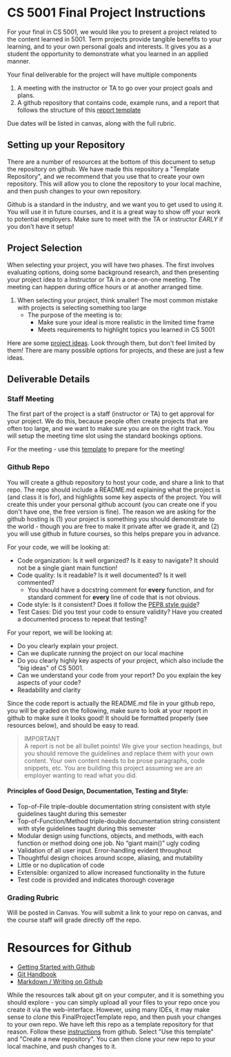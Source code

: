 # CS 5001 Final Project Instructions

For your final in CS 5001, we would like you to present a project related to the content learned in 5001. 
Term projects provide tangible benefits to your learning, and to your own personal goals and interests. 
It gives you as a student the opportunity to demonstrate what you learned in an applied manner. 

Your final deliverable for the project will have multiple components

1. A meeting with the instructor or TA to go over your project goals and plans.
2. A github repository that contains code, example runs, and a report that follows the structure of this [report template](../README.md)

Due dates will be listed in canvas, along with the full rubric. 

## Setting up your Repository

There are a number of resources at the bottom of this document to setup the repository on github. We have made this repository a "Template Repository", and we recommend that you use that to create your own repository. This will allow you to clone the repository to your local machine, and then push changes to your own repository.

Github is a standard in the industry, and we want you to get used to using it. You will use it in future courses, and it is a great way to show off your work to potential employers.  Make sure to meet with the TA or instructor *EARLY* if you don't have it setup!

## Project Selection

When selecting your project, you will have two phases. The first involves evaluating options, doing some background
research, and then presenting your project idea to a Instructor or TA in a one-on-one meeting. The 
meeting can happen during office hours or at another arranged time. 

1. When selecting your project, think smaller! The most common mistake with projects is selecting something too large
   * The purpose of the meeting is to:
     * Make sure your ideal is more realistic in the limited time frame
     * Meets requirements to highlight topics you learned in CS 5001
  

Here are some [project ideas](ProjectIdeas.md). Look through them, but don't feel limited by them! There are many possible options for projects, and these are just a few ideas. 

## Deliverable Details

### Staff Meeting
The first part of the project is a staff (instructor or TA) to get approval for your project. We do this, because people often create projects that are often too large, and we want to make sure you are on the right track. You will setup the meeting time slot using the standard bookings options. 

For the meeting - use this [template](meeting_template.md) to prepare for the meeting!


### Github Repo
You will create a github repository to host your code, and share a link to that repo. The repo should include
a README.md explaining what the project is (and class it is for), and highlights some key aspects of the project. You will
create this under your personal github account (you can create one if you don't have one, the free version is fine). The reason
we are asking for the github hosting is (1) your project is something you should demonstrate to the world - though you are free to make it private after we grade it, and (2) you will use github in future courses, so this helps prepare you in advance. 

For your code, we will be looking at:

* Code organization: Is it well organized? Is it easy to navigate? It should not be a single giant main function!
* Code quality: Is it readable? Is it well documented? Is it well commented?
  * You should have a docstring comment for **every** function, and for standard comment for **every** line of code that is not obvious.
* Code style: Is it consistent? Does it follow the [PEP8 style guide](https://www.python.org/dev/peps/pep-0008/)?
* Test Cases: Did you test your code to ensure validity? Have you created a documented process to repeat that testing?

For your report, we will be looking at:

* Do you clearly explain your project.
* Can we duplicate running the project on our local machine
* Do you clearly highly key aspects of your project, which also include the "big ideas" of CS 5001.
* Can we understand your code from your report? Do you explain the key aspects of your code?
* Readability and clarity

Since the code report is actually the README.md file in your github repo, you will be graded on the following, make sure to look at your report in github to make sure it looks good! It should be formatted properly (see resources below), and should be easy to read.

> IMPORTANT  
> A report is not be all bullet points! We give your section headings, but you should remove the guidelines and replace them with your own content. Your own content needs to be prose paragraphs, code snippets, etc. You are building this project assuming we are an employer wanting to read what you did. 

#### Principles of Good Design, Documentation, Testing and Style:
* Top-of-File triple-double documentation string consistent with style guidelines
taught during this semester 
* Top-of-Function/Method triple-double documentation string consistent with style
guidelines taught during this semester 
* Modular design using functions, objects, and methods, with each function or
method doing one job. No “giant main()” ugly coding
* Validation of all user input. Error-handling evident throughout
* Thoughtful design choices around scope, aliasing, and mutability
* Little or no duplication of code
* Extensible: organized to allow increased functionality in the future
* Test code is provided and indicates thorough coverage





### Grading Rubric
Will be posted in Canvas. You will submit a link to your repo on canvas, and the course staff will grade directly off the repo.



# Resources for Github
* [Getting Started with Github](https://docs.github.com/en/get-started/onboarding/getting-started-with-your-github-account)
* [Git Handbook](https://docs.github.com/en/get-started/using-git/about-git)
* [Markdown / Writing on Github](https://docs.github.com/en/get-started/writing-on-github/getting-started-with-writing-and-formatting-on-github/quickstart-for-writing-on-github)

While the resources talk about git on your computer, and it is something you should explore - you can simply upload all your files to your repo once you create it via the web-interface.  However, using many IDEs, it may make sense to *clone* this FinalProjectTemplate repo, and then push your changes to your own repo. We have left this repo as a template repository for that reason. Follow these [instructions](https://docs.github.com/en/repositories/creating-and-managing-repositories/creating-a-repository-from-a-template) from github. Select "Use this template" and "Create a new repository". You can then clone your new repo to your local machine, and push changes to it.


